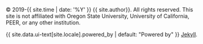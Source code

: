 
<!--- <a href="https://www.buymeacoffee.com/mhscott"><img src="https://img.buymeacoffee.com/button-api/?text=Buy me a coffee&amp;emoji=&amp;slug=mhscott&amp;button_colour=5F7FFF&amp;font_colour=ffffff&amp;font_family=Arial&amp;outline_colour=000000&amp;coffee_colour=FFDD00" /></a> -->

<div class="page__footer-copyright">&copy; 2019-{{ site.time | date: '%Y' }} {{ site.author}}. All rights reserved. This site is not affiliated with Oregon State University, University of California, PEER, or any other institution.

  {{ site.data.ui-text[site.locale].powered_by | default: "Powered by" }} <a href="https://jekyllrb.com" rel="nofollow">Jekyll</a>.
</div>
